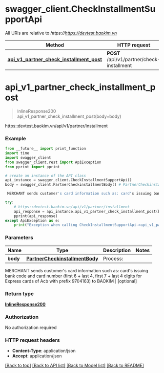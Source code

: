 # swagger_client.CheckInstallmentSupportApi

All URIs are relative to *https://https://devtest.baokim.vn*

Method | HTTP request | Description
------------- | ------------- | -------------
[**api_v1_partner_check_installment_post**](CheckInstallmentSupportApi.md#api_v1_partner_check_installment_post) | **POST** /api/v1/partner/check-installment | https::devtest.baokim.vn/api/v1/partner/installment

# **api_v1_partner_check_installment_post**
> InlineResponse200 api_v1_partner_check_installment_post(body=body)

https::devtest.baokim.vn/api/v1/partner/installment

### Example
```python
from __future__ import print_function
import time
import swagger_client
from swagger_client.rest import ApiException
from pprint import pprint

# create an instance of the API class
api_instance = swagger_client.CheckInstallmentSupportApi()
body = swagger_client.PartnerCheckinstallmentBody() # PartnerCheckinstallmentBody | Process:

 MERCHANT sends customer's card information such as: card's issuing bank code and card number (first 6 + last 4, first 7 + last 4 digits for Express cards of Acb with prefix 9704163) to BAOKIM (optional)

try:
    # https::devtest.baokim.vn/api/v1/partner/installment
    api_response = api_instance.api_v1_partner_check_installment_post(body=body)
    pprint(api_response)
except ApiException as e:
    print("Exception when calling CheckInstallmentSupportApi->api_v1_partner_check_installment_post: %s\n" % e)
```

### Parameters

Name | Type | Description  | Notes
------------- | ------------- | ------------- | -------------
 **body** | [**PartnerCheckinstallmentBody**](PartnerCheckinstallmentBody.md)| Process:

 MERCHANT sends customer&#x27;s card information such as: card&#x27;s issuing bank code and card number (first 6 + last 4, first 7 + last 4 digits for Express cards of Acb with prefix 9704163) to BAOKIM | [optional] 

### Return type

[**InlineResponse200**](InlineResponse200.md)

### Authorization

No authorization required

### HTTP request headers

 - **Content-Type**: application/json
 - **Accept**: application/json

[[Back to top]](#) [[Back to API list]](../README.md#documentation-for-api-endpoints) [[Back to Model list]](../README.md#documentation-for-models) [[Back to README]](../README.md)

